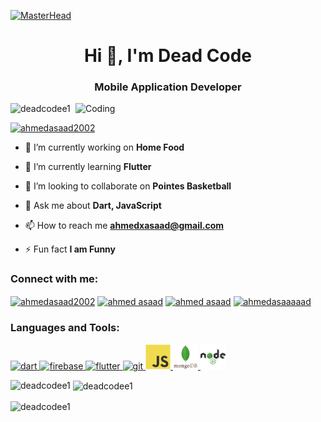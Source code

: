 [![MasterHead]([https://firebasestorage.googleapis.com/v0/b/flexi-coding.appspot.com/o/dempgi7-520f8d5f-63d4-4453-8822-dbc149ae27f8.gif?alt=media&token=91c0c7b2-93c3-4029-b011-1a8703c5730d)](https://rishavchanda.io](https://i.pinimg.com/originals/8b/c8/13/8bc8138470ece0f8c5a6dc3cd715de92.png))
<h1 align="center">Hi 👋, I'm Dead Code</h1>
<h3 align="center">Mobile Application Developer</h3>
<img align="right" alt="Coding" width="400" src="https://i.pinimg.com/originals/79/9e/0d/799e0d7779f6ea6c3a89885ff60c55af.gif">

<p align="left"> <img src="https://komarev.com/ghpvc/?username=deadcodee1&label=Profile%20views&color=0e75b6&style=flat" alt="deadcodee1" /> </p>

<p align="left"> <a href="https://twitter.com/ahmedasaad2002" target="blank"><img src="https://img.shields.io/twitter/follow/ahmedasaad2002?logo=twitter&style=for-the-badge" alt="ahmedasaad2002" /></a> </p>

- 🔭 I’m currently working on **Home Food**

- 🌱 I’m currently learning **Flutter**

- 👯 I’m looking to collaborate on **Pointes Basketball**

- 💬 Ask me about **Dart, JavaScript**

- 📫 How to reach me **ahmedxasaad@gmail.com**

- ⚡ Fun fact **I am Funny**

<h3 align="left">Connect with me:</h3>
<p align="left">
<a href="https://twitter.com/ahmedasaad2002" target="blank"><img align="center" src="https://raw.githubusercontent.com/rahuldkjain/github-profile-readme-generator/master/src/images/icons/Social/twitter.svg" alt="ahmedasaad2002" height="30" width="40" /></a>
<a href="https://linkedin.com/in/ahmed asaad" target="blank"><img align="center" src="https://raw.githubusercontent.com/rahuldkjain/github-profile-readme-generator/master/src/images/icons/Social/linked-in-alt.svg" alt="ahmed asaad" height="30" width="40" /></a>
<a href="https://fb.com/ahmed asaad" target="blank"><img align="center" src="https://raw.githubusercontent.com/rahuldkjain/github-profile-readme-generator/master/src/images/icons/Social/facebook.svg" alt="ahmed asaad" height="30" width="40" /></a>
<a href="https://instagram.com/ahmedasaaaaad" target="blank"><img align="center" src="https://raw.githubusercontent.com/rahuldkjain/github-profile-readme-generator/master/src/images/icons/Social/instagram.svg" alt="ahmedasaaaaad" height="30" width="40" /></a>
</p>

<h3 align="left">Languages and Tools:</h3>
<p align="left"> <a href="https://dart.dev" target="_blank" rel="noreferrer"> <img src="https://www.vectorlogo.zone/logos/dartlang/dartlang-icon.svg" alt="dart" width="40" height="40"/> </a> <a href="https://firebase.google.com/" target="_blank" rel="noreferrer"> <img src="https://www.vectorlogo.zone/logos/firebase/firebase-icon.svg" alt="firebase" width="40" height="40"/> </a> <a href="https://flutter.dev" target="_blank" rel="noreferrer"> <img src="https://www.vectorlogo.zone/logos/flutterio/flutterio-icon.svg" alt="flutter" width="40" height="40"/> </a> <a href="https://git-scm.com/" target="_blank" rel="noreferrer"> <img src="https://www.vectorlogo.zone/logos/git-scm/git-scm-icon.svg" alt="git" width="40" height="40"/> </a> <a href="https://developer.mozilla.org/en-US/docs/Web/JavaScript" target="_blank" rel="noreferrer"> <img src="https://raw.githubusercontent.com/devicons/devicon/master/icons/javascript/javascript-original.svg" alt="javascript" width="40" height="40"/> </a> <a href="https://www.mongodb.com/" target="_blank" rel="noreferrer"> <img src="https://raw.githubusercontent.com/devicons/devicon/master/icons/mongodb/mongodb-original-wordmark.svg" alt="mongodb" width="40" height="40"/> </a> <a href="https://nodejs.org" target="_blank" rel="noreferrer"> <img src="https://raw.githubusercontent.com/devicons/devicon/master/icons/nodejs/nodejs-original-wordmark.svg" alt="nodejs" width="40" height="40"/> </a> </p>

<p><img align="left" src="https://github-readme-stats.vercel.app/api/top-langs?username=deadcodee1&show_icons=true&locale=en&layout=compact&theme=tokyonight" alt="deadcodee1" /></p>

<p>&nbsp;<img align="center" src="https://github-readme-stats.vercel.app/api?username=deadcodee1&show_icons=true&locale=en&theme=tokyonight" alt="deadcodee1" /></p>

<p><img align="center" src="https://github-readme-streak-stats.herokuapp.com/?user=deadcodee1&theme=tokyonight" alt="deadcodee1" /></p>

